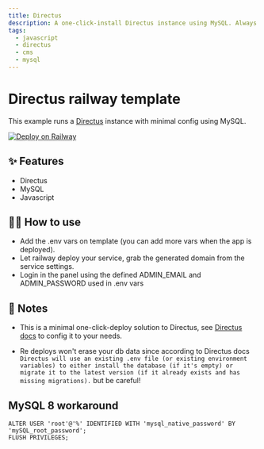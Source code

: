 ```yaml
---
title: Directus
description: A one-click-install Directus instance using MySQL. Always install lastest version know of Directus.
tags:
  - javascript
  - directus
  - cms
  - mysql
---
```


# Directus railway template

This example runs a [Directus](https://directus.io/) instance with minimal config using MySQL.

[![Deploy on Railway](https://railway.app/button.svg)](https://railway.app/new/template/pn_H14?referralCode=frnWSQ)

## ✨ Features

- Directus
- MySQL
- Javascript

## 💁‍♀️ How to use

- Add the .env vars on template (you can add more vars when the app is deployed).
- Let railway deploy your service, grab the generated domain from the service settings.
- Login in the panel using the defined ADMIN_EMAIL and ADMIN_PASSWORD used in .env vars

## 📝 Notes

- This is a minimal one-click-deploy solution to Directus, see [Directus docs](https://docs.directus.io/getting-started/introduction.html) to config it to your needs.

- Re deploys won't erase your db data since according to Directus docs `Directus will use an existing .env file (or existing environment variables) to either install the database (if it's empty) or migrate it to the latest version (if it already exists and has missing migrations).` but be careful!

## MySQL 8 workaround

```
ALTER USER 'root'@'%' IDENTIFIED WITH 'mysql_native_password' BY 'mySQL_root_password';
FLUSH PRIVILEGES;
```
